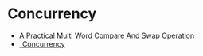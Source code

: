 # Concurrency

- [A Practical Multi Word Compare And Swap Operation](a-practical-multi-word-compare-and-swap-operation.md)
- [_Concurrency](_concurrency.md)
